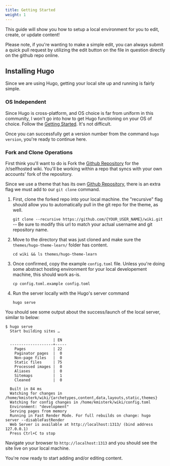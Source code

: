 ```yaml
---
title: Getting Started
weight: 1
---
```


This guide will show you how to setup a local environment for you to edit, create, or update content!

Please note, if you're wanting to make a simple edit, you can always submit a quick pull request by utilizing the edit button on the file in question directly on the github repo online. 

## Installing Hugo

Since we are using Hugo, getting your local site up and running is fairly simple. 

### OS Independent

Since Hugo is cross-platform, and OS choice is far from uniform in this community, I won't go into how to get Hugo functioning on your OS of choice. Follow the [Getting Started](https://gohugo.io/getting-started/quick-start/). It's not difficult. 

Once you can successfully get a version number from the command `hugo version`, you're ready to continue here. 

### Fork and Clone Operations

First think you'll want to do is Fork the [Github Repository](https://github.com/r-selfhosted-wiki/wiki) for the /r/selfhosted wiki. You'll be working within a repo that syncs with your own accounts' fork of the repository. 

Since we use a theme that has its own [Github Repository](https://github.com/matcornic/hugo-theme-learn), there is an extra flag we must add to our `git clone` command. 

1. First, clone the forked repo into your local machine. the "recursive" flag should allow you to automatically pull in the git repo for the theme, as well.

    `git clone --recursive https://github.com/{YOUR_USER_NAME}/wiki.git`  -- Be sure to modify this url to match your actual username and git repository name. 

2. Move to the directory that was just cloned and make sure the `themes/hugo-theme-learn/` folder has content. 

    `cd wiki && ls themes/hugo-theme-learn`

3. Once confirmed, copy the example `config.toml` file. Unless you're doing some abstract hosting environment for your local developement machine, this should work as-is. 

    `cp config.toml.example config.toml`

4. Run the server locally with the Hugo's server command

    `hugo serve`

You should see some output about the success/launch of the local server, similar to below: 

```
$ hugo serve
  Start building sites … 
  
                     | EN  
  -------------------+-----
    Pages            | 22  
    Paginator pages  |  0  
    Non-page files   |  0  
    Static files     | 75  
    Processed images |  0  
    Aliases          |  0  
    Sitemaps         |  1  
    Cleaned          |  0  

  Built in 84 ms
  Watching for changes in /home/kmisterk/wiki/{archetypes,content,data,layouts,static,themes}
  Watching for config changes in /home/kmisterk/wiki/config.toml
  Environment: "development"
  Serving pages from memory
  Running in Fast Render Mode. For full rebuilds on change: hugo server --disableFastRender
  Web Server is available at http://localhost:1313/ (bind address 127.0.0.1)
  Press Ctrl+C to stop
```


Navigate your browser to `http://localhost:1313` and you should see the site live on your local machine. 

You're now ready to start adding and/or editing content. 